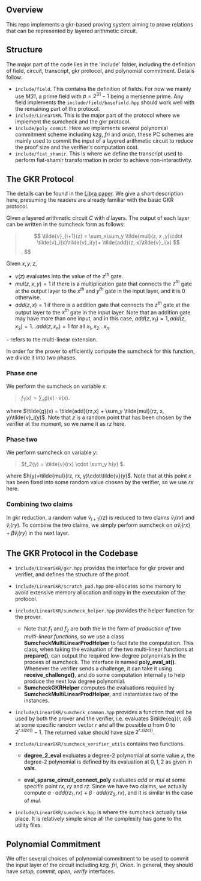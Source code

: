 ## Overview

This repo implements a gkr-based proving system aiming to prove relations that can be represented by layered arithmetic circuit.

## Structure

The major part of the code lies in the 'include' folder, including the definition of field, circuit, transcript, gkr protocol, and polynomial commitment. Details follow:

- `include/field`. This contains the definition of fields. For now we mainly use _M31_, a prime field with $p=2^{31}-1$ being a mersenne prime. Any field implements the `include/field/basefield.hpp` should work well with the remaining part of the protocol.
- `include/LinearGKR`. This is the major part of the protocol where we implement the sumcheck and the gkr protocol.
- `include/poly_commit`. Here we implements several polynomial commitment scheme including _kzg_, _fri_ and _orion_, these PC schemes are mainly used to commit the input of a layered arithmetic circuit to reduce the proof size and the verifier's computation cost.
- `include/fiat_shamir`. This is where we define the transcript used to perform fiat-shamir transformation in order to achieve non-interactivity.

## The GKR Protocol

The details can be found in the [Libra paper](https://eprint.iacr.org/2019/317.pdf). We give a short description here, presuming the readers are already familiar with the basic GKR protocol.

Given a layered arithmetic circuit $C$ with $d$ layers. The output of each layer can be written in the sumcheck form as follows:

> $$
> \tilde{v}_{i+1}(z) = \sum_x\sum_y \tilde{mul}(z, x ,y)\cdot \tilde{v}_i(x)\tilde{v}_i(y)+
> \tilde{add}(z, x)\tilde{v}_i(x) $$.
> $$

Given $x, y, z$,

- $v(z)$ evaluates into the value of the $z^{th}$ gate.
- $mul(z, x, y) = 1$ if there is a multiplication gate that connects the $z^{th}$ gate at the output layer to the $x^{th}$ and $y^{th}$ gate in the input layer, and it is 0 otherwise.
- $add(z, x) = 1$ if there is a addition gate that connects the $z^{th}$ gate at the output layer to the $x^{th}$ gate in the input layer. Note that an addition gate may have more than one input, and in this case, $add(z, x_1)=1, add(z, x_2)=1...add(z, x_n)=1$ for all $x_1, x_2...x_n$.

`~` refers to the multi-linear extension.

In order for the prover to efficiently compute the sumcheck for this function, we divide it into two phases.

### Phase one

We perform the sumcheck on variable $x$:

> $f_1(x) = \sum_x \tilde{g}(x) \cdot \tilde{v}(x)$.

where $\tilde{g}(x) = \tilde{add}(rz,x) + \sum_y \tilde{mul}(rz, x, y)\tilde{v}_i(y)$. Note that $z$ is a random point that has been chosen by the verifier at the moment, so we name it as $rz$ here.

### Phase two

We perform sumcheck on variable $y$:

> $f_2(y) = \tilde{v}(rx) \cdot \sum_y h(y) $.

where $h(y)=\tilde{mul}(rz, rx, y)\cdot\tilde{v}(y)$. Note that at this point $x$ has been fixed into some random value chosen by the verifier, so we use $rx$ here.

### Combining two claims

In gkr reduction, a random value $\tilde{v}_{i+1}(rz)$ is reduced to two claims $\tilde{v}_i(rx)$ and $\tilde{v}_i(ry)$. To combine the two claims, we simply perform sumcheck on $\alpha \tilde{v}_i(rx) + \beta \tilde{v}_i(ry)$ in the next layer.

## The GKR Protocol in the Codebase

- `include/LinearGKR/gkr.hpp` provides the interface for gkr prover and verifier, and defines the structure of the proof.
- `include/LinearGKR/scratch_pad.hpp` pre-allocates some memory to avoid extensive memory allocation and copy in the executaion of the protocol.
- `include/LinearGKR/sumcheck_helper.hpp` provides the helper function for the prover.
  - Note that $f_1$ and $f_2$ are both the in the form of _production of two multi-linear functions_, so we use a class **SumcheckMultiLinearProdHelper** to facilitate the computation. This class, when taking the evaluation of the two multi-linear functions at **prepare()**, can output the required low-degree polynomials in the process of sumcheck. The interface is named **poly_eval_at()**. Whenever the verifier sends a challenge, it can take it using **receive_challenge()**, and do some computation internally to help produce the next low degree polynomial.
  - **SumcheckGKRHelper** computes the evaluations required by **SumcheckMultiLinearProdHelper**, and instantiates two of the instances.
- `include/LinearGKR/sumcheck_common.hpp` provides a function that will be used by both the prover and the verifier, i.e. evaluates $\tilde{eq}(r, a)$ at some specific random vector $r$ and all the possible $a$ from $0$ to $2^{r.size()} - 1$. The returned value should have size $2^{r.size()}$.
- `include/LinearGKR/sumcheck_verifier_utils` contains two functions.

  - **degree_2_eval** evaluates a degree-2 polynomial at some value $x$, the degree-2 polynomial is defined by its evaluation at $0, 1, 2$ as given in **vals**.

  - **eval_sparse_circuit_connect_poly** evaluates $add$ or $mul$ at some specific point $rx$, $ry$ and $rz$. Since we have two claims, we actually compute $\alpha\cdot add(rz_1, rx) + \beta\cdot add(rz_2, rx)$, and it is similar in the case of $mul$.

- `include/LinearGKR/sumcheck.hpp` is where the sumcheck actually take place. It is relatively simple since all the complexity has gone to the utility files.

## Polynomial Commitment

We offer several choices of polynomial commitment to be used to commit the input layer of the circuit including _kzg, fri, Orion_. In general, they should have _setup, commit, open, verify_ interfaces.
